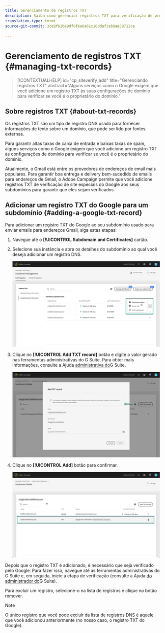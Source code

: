 ```yaml
---
title: Gerenciamento de registros TXT
description: Saiba como gerenciar registros TXT para verificação de propriedade de domínio.
translation-type: tm+mt
source-git-commit: 3ce9f62be9df0f6e6a61c16ddaf3ab8ae58712ce

---
```



# Gerenciamento de registros TXT {#managing-txt-records}

>[!CONTEXTUALHELP]
>id=&quot;cp_siteverify_add&quot;
>title=&quot;Gerenciando registros TXT&quot;
>abstract=&quot;Alguns serviços como o Google exigem que você adicione um registro TXT às suas configurações de domínio para verificar se você é o proprietário do domínio.&quot;

## Sobre registros TXT {#about-txt-records}

Os registros TXT são um tipo de registro DNS usado para fornecer informações de texto sobre um domínio, que pode ser lido por fontes externas.

Para garantir altas taxas de caixa de entrada e baixas taxas de spam, alguns serviços como o Google exigem que você adicione um registro TXT às configurações de domínio para verificar se você é o proprietário do domínio.

Atualmente, o Gmail está entre os provedores de endereços de email mais populares. Para garantir boa entrega e delivery bem-sucedido de emails para endereços de Gmail, o Adobe Campaign permite que você adicione registros TXT de verificação de site especiais do Google aos seus subdomínios para garantir que eles sejam verificados.

## Adicionar um registro TXT do Google para um subdomínio {#adding-a-google-txt-record}

Para adicionar um registro TXT do Google ao seu subdomínio usado para enviar emails para endereços Gmail, siga estas etapas:

1. Navegue até o **[!UICONTROL Subdomain and Certificates]** cartão.

1. Selecione sua instância e abra os detalhes do subdomínio ao qual você deseja adicionar um registro DNS.

   ![](assets/txt_subdomaindetails.png)

1. Clique no **[!UICONTROL Add TXT record]** botão e digite o valor gerado nas ferramentas administrativas do G Suite. Para obter mais informações, consulte a Ajuda [administrativa do](https://support.google.com/a/answer/183895)G Suite.

   ![](assets/txt_addtxt.png)

1. Clique no **[!UICONTROL Add]** botão para confirmar.

   ![](assets/txt_txtadded.png)

Depois que o registro TXT é adicionado, é necessário que seja verificado pelo Google. Para fazer isso, navegue até as ferramentas administrativas do G Suite e, em seguida, inicie a etapa de verificação (consulte a Ajuda [do administrador do](https://support.google.com/a/answer/183895)G Suite).


Para excluir um registro, selecione-o na lista de registros e clique no botão remover.

>[!NOTE]
>
>O único registro que você pode excluir da lista de registros DNS é aquele que você adicionou anteriormente (no nosso caso, o registro TXT do Google).
